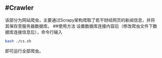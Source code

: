 #Crawler
---
该部分为网站爬虫，主要通过Scrapy架构爬取了若干财经网页的新闻信息，并将其保存至服务器数据库。
##使用方法
设置数据库连接内容后（修改爬虫文件下数据库连接信息后），命令行输入
```bash
bash ./cs.sh
```
即可运行全部爬虫。
